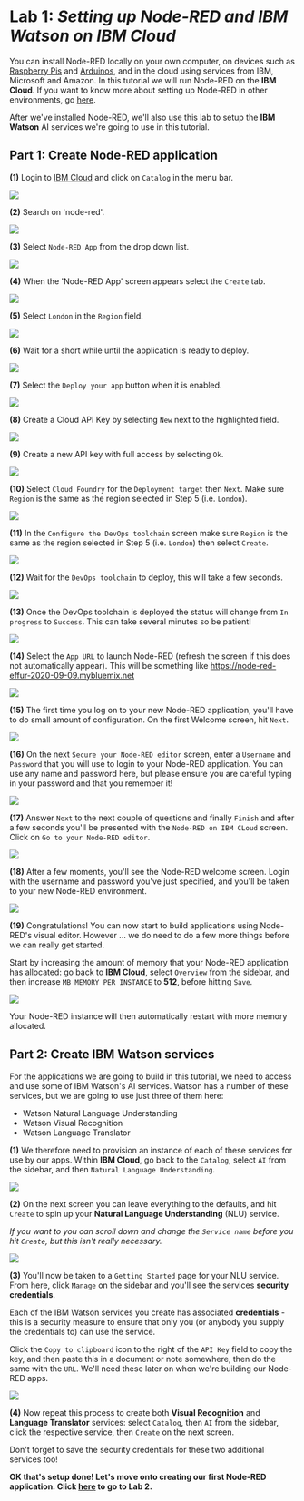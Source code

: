 # **Lab 1:** _Setting up **Node-RED** and **IBM Watson** on IBM Cloud_
You can install Node-RED locally on your own computer, on devices such as [Raspberry Pis](https://www.raspberrypi.org/) and [Arduinos](https://www.arduino.cc/), and in the cloud using services from IBM, Microsoft and Amazon. In this tutorial we will run Node-RED on the **IBM Cloud**. If you want to know more about setting up Node-RED in other environments, go [here](https://nodered.org/docs/getting-started/).

After we've installed Node-RED, we'll also use this lab to setup the **IBM Watson** AI services we're going to use in this tutorial.

## Part 1: Create Node-RED application
**(1)** Login to [IBM Cloud](https://cloud.ibm.com) and click on `Catalog` in the menu bar.

![](./images/ibmcloud-001.png)

**(2)** Search on 'node-red'.

![](./images/ibmcloud-002.png)

**(3)** Select `Node-RED App` from the drop down list.

![](./images/ibmcloud-003.png)

**(4)** When the 'Node-RED App' screen appears select the `Create` tab.

![](./images/ibmcloud-004.png)

**(5)** Select `London` in the `Region` field.

![](./images/ibmcloud-005.png)

**(6)** Wait for a short while until the application is ready to deploy.

![](./images/ibmcloud-006.png)

**(7)** Select the `Deploy your app` button when it is enabled.

![](./images/ibmcloud-007.png)

**(8)** Create a Cloud API Key by selecting `New` next to the highlighted field.

![](./images/ibmcloud-008.png)

**(9)** Create a new API key with full access by selecting `Ok`.

![](./images/ibmcloud-009.png)

**(10)** Select `Cloud Foundry` for the `Deployment target` then `Next`. Make sure `Region` is the same as the region selected in Step 5 (i.e. `London`).

![](./images/ibmcloud-010.png)

**(11)** In the `Configure the DevOps toolchain` screen make sure `Region` is the same as the region selected in Step 5 (i.e. `London`) then select `Create`. 

![](./images/ibmcloud-011.png)

**(12)** Wait for the `DevOps toolchain` to deploy, this will take a few seconds.

![](./images/ibmcloud-012.png)

**(13)** Once the DevOps toolchain is deployed the status will change from `In progress` to `Success`. This can take several minutes so be patient!

![](./images/ibmcloud-013.png)

**(14)** Select the `App URL` to launch Node-RED (refresh the screen if this does not automatically appear). This will be something like https://node-red-effur-2020-09-09.mybluemix.net

![](./images/ibmcloud-014.png)

**(15)** The first time you log on to your new Node-RED application, you'll have to do small amount of configuration. On the first Welcome screen, hit `Next`.

![](./images/ibmcloud-015.png)

**(16)** On the next `Secure your Node-RED editor` screen, enter a `Username` and `Password` that you will use to login to your Node-RED application. You can use any name and password here, but please ensure you are careful typing in your password and that you remember it!

![](./images/ibmcloud-016.png)

**(17)** Answer `Next` to the next couple of questions and finally `Finish` and after a few seconds you'll be presented with the `Node-RED on IBM CLoud` screen. Click on `Go to your Node-RED editor`.

![](./images/ibmcloud-017.png)

**(18)** After a few moments, you'll see the Node-RED welcome screen. Login with the username and password you've just specified, and you'll be taken to your new Node-RED environment.

![](./images/ibmcloud-018.png)

**(19)** Congratulations! You can now start to build applications using Node-RED's visual editor. However ... we do need to do a few more things before we can really get started.

Start by increasing the amount of memory that your Node-RED application has allocated: go back to **IBM Cloud**, select `Overview` from the sidebar, and then increase `MB MEMORY PER INSTANCE` to **512**, before hitting `Save`.

![](./images/08-memory.png)

Your Node-RED instance will then automatically restart with more memory allocated.

## Part 2: Create IBM Watson services
For the applications we are going to build in this tutorial, we need to access and use some of IBM Watson's AI services. Watson has a number of these services, but we are going to use just three of them here:

- Watson Natural Language Understanding
- Watson Visual Recognition
- Watson Language Translator

**(1)** We therefore need to provision an instance of each of these services for use by our apps. Within **IBM Cloud**, go back to the `Catalog`, select `AI` from the sidebar, and then `Natural Language Understanding`.

![](./images/09-nlu.png)

**(2)** On the next screen you can leave everything to the defaults, and hit `Create` to spin up your **Natural Language Understanding** (NLU) service.

_If you want to you can scroll down and change the `Service name` before you hit `Create`, but this isn't really necessary._

![](./images/10-nlu2.png)

**(3)** You'll now be taken to a `Getting Started` page for your NLU service. From here, click `Manage` on the sidebar and you'll see the services **security credentials**.

Each of the IBM Watson services you create has associated  **credentials** - this is a security measure to ensure that only you (or anybody you supply the credentials to) can use the service.

Click the `Copy to clipboard` icon to the right of the `API Key` field to copy the key, and then paste this in a document or note somewhere, then do the same with the `URL`. We'll need these later on when we're building our Node-RED apps.

![](./images/11-nlucreds.png)

**(4)** Now repeat this process to create both **Visual Recognition** and **Language Translator** services: select `Catalog`, then `AI` from the sidebar, click the respective service, then `Create` on the next screen.

Don't forget to save the security credentials for these two additional services too!

**OK that's setup done! Let's move onto creating our first Node-RED application. Click [here](../2-Hello-World) to go to Lab 2.**
